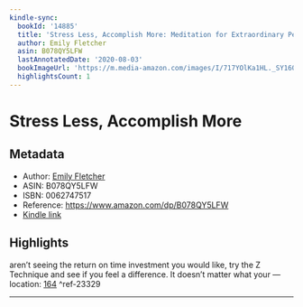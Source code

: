 ```yaml
---
kindle-sync:
  bookId: '14885'
  title: 'Stress Less, Accomplish More: Meditation for Extraordinary Performance'
  author: Emily Fletcher
  asin: B078QY5LFW
  lastAnnotatedDate: '2020-08-03'
  bookImageUrl: 'https://m.media-amazon.com/images/I/717YOlKa1HL._SY160.jpg'
  highlightsCount: 1
---
```

# Stress Less, Accomplish More
## Metadata
* Author: [Emily Fletcher](https://www.amazon.com/Emily-Fletcher/e/B07DKQ22HG/ref=dp_byline_cont_ebooks_1)
* ASIN: B078QY5LFW
* ISBN: 0062747517
* Reference: https://www.amazon.com/dp/B078QY5LFW
* [Kindle link](kindle://book?action=open&asin=B078QY5LFW)

## Highlights
aren’t seeing the return on time investment you would like, try the Z Technique and see if you feel a difference. It doesn’t matter what your — location: [164](kindle://book?action=open&asin=B078QY5LFW&location=164) ^ref-23329

---
